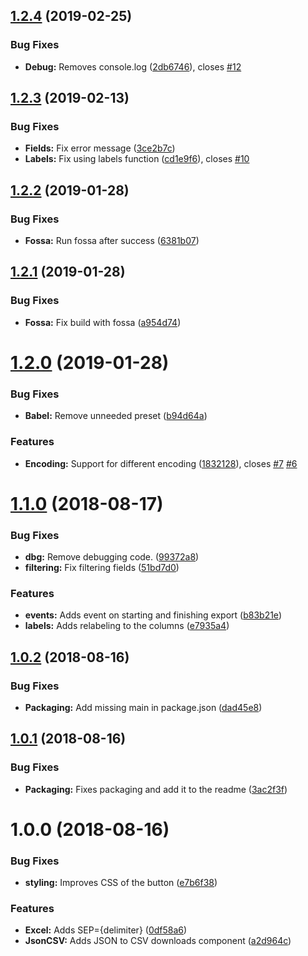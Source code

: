 ## [1.2.4](https://github.com/Belphemur/vue-json-csv/compare/v1.2.3...v1.2.4) (2019-02-25)


### Bug Fixes

* **Debug:** Removes console.log ([2db6746](https://github.com/Belphemur/vue-json-csv/commit/2db6746)), closes [#12](https://github.com/Belphemur/vue-json-csv/issues/12)

## [1.2.3](https://github.com/Belphemur/vue-json-csv/compare/v1.2.2...v1.2.3) (2019-02-13)


### Bug Fixes

* **Fields:** Fix error message ([3ce2b7c](https://github.com/Belphemur/vue-json-csv/commit/3ce2b7c))
* **Labels:** Fix using labels function ([cd1e9f6](https://github.com/Belphemur/vue-json-csv/commit/cd1e9f6)), closes [#10](https://github.com/Belphemur/vue-json-csv/issues/10)

## [1.2.2](https://github.com/Belphemur/vue-json-csv/compare/v1.2.1...v1.2.2) (2019-01-28)


### Bug Fixes

* **Fossa:** Run fossa after success ([6381b07](https://github.com/Belphemur/vue-json-csv/commit/6381b07))

## [1.2.1](https://github.com/Belphemur/vue-json-csv/compare/v1.2.0...v1.2.1) (2019-01-28)


### Bug Fixes

* **Fossa:** Fix build with fossa ([a954d74](https://github.com/Belphemur/vue-json-csv/commit/a954d74))

# [1.2.0](https://github.com/Belphemur/vue-json-csv/compare/v1.1.0...v1.2.0) (2019-01-28)


### Bug Fixes

* **Babel:** Remove unneeded preset ([b94d64a](https://github.com/Belphemur/vue-json-csv/commit/b94d64a))


### Features

* **Encoding:** Support for different encoding ([1832128](https://github.com/Belphemur/vue-json-csv/commit/1832128)), closes [#7](https://github.com/Belphemur/vue-json-csv/issues/7) [#6](https://github.com/Belphemur/vue-json-csv/issues/6)

# [1.1.0](https://github.com/Belphemur/vue-json-csv/compare/v1.0.2...v1.1.0) (2018-08-17)


### Bug Fixes

* **dbg:** Remove debugging code. ([99372a8](https://github.com/Belphemur/vue-json-csv/commit/99372a8))
* **filtering:** Fix filtering fields ([51bd7d0](https://github.com/Belphemur/vue-json-csv/commit/51bd7d0))


### Features

* **events:** Adds event on starting and finishing export ([b83b21e](https://github.com/Belphemur/vue-json-csv/commit/b83b21e))
* **labels:** Adds relabeling to the columns ([e7935a4](https://github.com/Belphemur/vue-json-csv/commit/e7935a4))

## [1.0.2](https://github.com/Belphemur/vue-json-csv/compare/v1.0.1...v1.0.2) (2018-08-16)


### Bug Fixes

* **Packaging:** Add missing main in package.json ([dad45e8](https://github.com/Belphemur/vue-json-csv/commit/dad45e8))

## [1.0.1](https://github.com/Belphemur/vue-json-csv/compare/v1.0.0...v1.0.1) (2018-08-16)


### Bug Fixes

* **Packaging:** Fixes packaging and add it to the readme ([3ac2f3f](https://github.com/Belphemur/vue-json-csv/commit/3ac2f3f))

# 1.0.0 (2018-08-16)


### Bug Fixes

* **styling:** Improves CSS of the button ([e7b6f38](https://github.com/Belphemur/vue-json-csv/commit/e7b6f38))


### Features

* **Excel:** Adds SEP={delimiter} ([0df58a6](https://github.com/Belphemur/vue-json-csv/commit/0df58a6))
* **JsonCSV:** Adds JSON to CSV downloads component ([a2d964c](https://github.com/Belphemur/vue-json-csv/commit/a2d964c))
